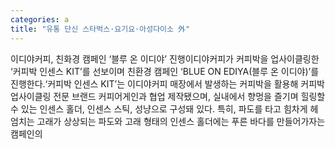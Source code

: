 ```yaml
---
categories: a
title: "유통 단신 스타벅스·요기요·아성다이소 外"
---
```

이디야커피, 친화경 캠페인 ‘블루 온 이디야’ 진행이디야커피가 커피박을 업사이클링한 ‘커피박 인센스 KIT’를 선보이며 친환경 캠페인 ‘BLUE ON EDIYA(블루 온 이디야)’를 진행한다.‘커피박 인센스 KIT’는 이디야커피 매장에서 발생하는 커피박을 활용해 커피박 업사이클링 전문 브랜드 커피어게인과 협업 제작됐으며, 실내에서 향멍을 즐기며 힐링할 수 있는 인센스 홀더, 인센스 스틱, 성냥으로 구성돼 있다. 특히, 파도를 타고 힘차게 헤엄치는 고래가 상상되는 파도와 고래 형태의 인센스 홀더에는 푸른 바다를 만들어가자는 캠페인의